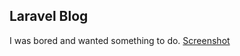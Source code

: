 ## Laravel Blog
I was bored and wanted something to do.
[Screenshot](http://i.imgur.com/Gb9QcAi.png)
